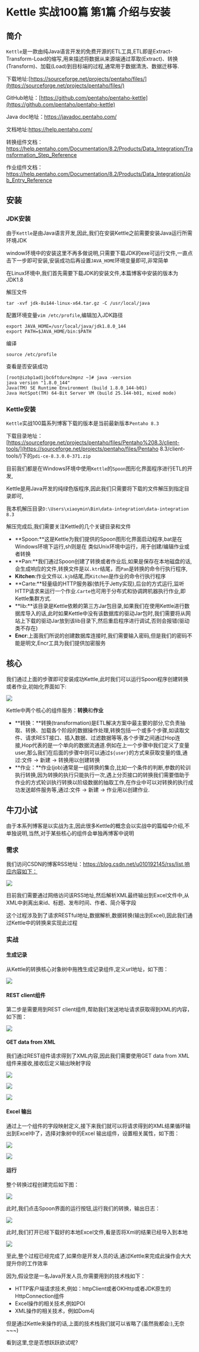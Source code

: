 # Kettle 实战100篇 第1篇 介绍与安装

## 简介

`Kettle`是一款由纯Java语言开发的免费开源的ETL工具,ETL即是Extract-Transform-Load的缩写,用来描述将数据从来源端通过萃取(Extract)、转换(Transform)、加载(Load)到目标端的过程,通常用于数据清洗、数据迁移等.

下载地址:[https://sourceforge.net/projects/pentaho/files/](https://sourceforge.net/projects/pentaho/files/)

GitHub地址：[https://github.com/pentaho/pentaho-kettle](https://github.com/pentaho/pentaho-kettle)

Java doc地址：https://javadoc.pentaho.com/

文档地址:https://help.pentaho.com/

转换组件文档：https://help.pentaho.com/Documentation/8.2/Products/Data_Integration/Transformation_Step_Reference

作业组件文档：https://help.pentaho.com/Documentation/8.2/Products/Data_Integration/Job_Entry_Reference

## 安装

### JDK安装

由于`Kettle`是由Java语言开发,因此,我们在安装Kettle之前需要安装Java运行所需环境JDK

window环境中的安装这里不再多做说明,只需要下载JDK的exe可运行文件,一直点击下一步即可安装,安装成功后再设置`JAVA_HOME`环境变量即可,非常简单

在Linux环境中,我们首先需要下载JDK的安装文件,本篇博客中安装的版本为JDK1.8

解压文件

```shell
tar -xvf jdk-8u144-linux-x64.tar.gz -C /usr/local/java
```

配置环境变量`vim /etc/profile`,编辑加入JDK路径

```shell
export JAVA_HOME=/usr/local/java/jdk1.8.0_144
export PATH=$JAVA_HOME/bin:$PATH
```

编译

```shell
source /etc/profile
```

查看是否安装成功

```shell
[root@izbp1ad1jbc6ftdure2mpnz ~]# java -version
java version "1.8.0_144"
Java(TM) SE Runtime Environment (build 1.8.0_144-b01)
Java HotSpot(TM) 64-Bit Server VM (build 25.144-b01, mixed mode)
```

### Kettle安装

`Kettle`实战100篇系列博客下载的版本是当前最新版本`Pentaho 8.3`

下载目录地址：[https://sourceforge.net/projects/pentaho/files/Pentaho%208.3/client-tools/](https://sourceforge.net/projects/pentaho/files/Pentaho 8.3/client-tools/)下的`pdi-ce-8.3.0.0-371.zip`

目前我们都是在Windows环境中使用`Kettle`的`Spoon`图形化界面程序进行ETL的开发,

Kettle是用Java开发的纯绿色版程序,因此我们只需要将下载的文件解压到指定目录即可,

我本机解压目录`D:\Users\xiaoymin\Bin\data-integration\data-integration 8.3`

解压完成后,我们需要关注Kettle的几个关键目录和文件

- **Spoon:**这是Kettle为我们提供的Spoon图形化界面启动程序,bat是在Windows环境下运行,sh则是在 类似Unix环境中运行，用于创建/编辑作业或者转换
- **Pan:**我们通过Spoon创建了转换或者作业后,如果是保存在本地磁盘的话,会生成响应的文件,转换文件是以`.ktr`结尾，而`Pan`是转换的命令行执行程序,
- **Kitchen**:作业文件以`.kjb`结尾,而`Kitchen`是作业的命令行执行程序
- **Carte:**轻量级的HTTP服务器(依托于Jetty实现),后台的方式运行,监听HTTP请求来运行一个作业.`Carte`也可用于分布式和协调跨机器执行作业,即Kettle集群方式.
- **lib:**该目录是Kettle依赖的第三方Jar包目录,如果我们在使用Kettle进行数据库导入的话,此时如果Kettle中没有该数据库的驱动Jar包时,我们需要将从网站上下载的驱动Jar放到该lib目录下,然后重启程序进行调试,否则会报错(驱动类不存在)
- **Encr**:上面我们所说的创建数据库连接时,我们需要输入密码,但是我们的密码不能是明文,Encr工具为我们提供加密服务

## 核心

我们通过上面的步骤即可安装成功Kettle,此时我们可以运行Spoon程序创建转换或者作业,初始化界面如下:

![](kia-int-1.png)

Kettle中两个核心的组件服务：**转换**和**作业**

- **转换：**转换(transformation)是ETL解决方案中最主要的部分,它负责抽取、转换、加载各个阶段的数据操作处理,转换包括一个或多个步骤,如读取文件、请求REST接口、插入数据、过滤数据等等,各个步骤之间通过Hop连接,Hop代表的是一个单向的数据流通道.例如在上一个步骤中我们定义了变量user,那么我们在后面的步骤中则可以通过`${user}`的方式来获取变量的值,通过:文件 -> 新建 -> 转换用以创建转换
- **作业：**作业(job)通常是一组转换的集合,比如一个条件的判断,参数的轮训执行转换,因为转换的执行只能执行一次,遇上分页接口的转换我们需要借助于作业的方式轮训执行转换以阶级数据的抽取工作,在作业中可以对转换的执行成功发送邮件服务等,通过:文件 -> 新建 -> 作业用以创建作业.

## 牛刀小试

由于本系列博客是以实战为主,因此很多Kettle的概念会以实战中的篇幅中介绍,不单独说明,当然,对于某些核心的组件会单独再博客中说明

### 需求

我们访问CSDN的博客RSS地址：https://blog.csdn.net/u010192145/rss/list,响应内容如下：

![](kia-int-2.png)

目前我们需要通过网络访问该RSS地址,然后解析XML最终输出到Excel文件中,从XML中剥离出来id、标题、发布时间、作者、简介等字段

这个过程涉及到了请求RESTful地址,数据解析,数据转换(输出到Excel),因此我们通过Kettle中的转换来实现此过程

### 实战

#### 生成记录

从Kettle的转换核心对象树中拖拽生成记录组件,定义url地址，如下图：

![](kia-int-3.png)

#### REST client组件

第二步是需要用到REST client组件,帮助我们发送地址请求获取得到XML的内容，如下图：

![](kia-int-4.png)

#### GET  data from XML

我们通过REST组件请求得到了XML内容,因此我们需要使用GET data from XML组件来接收,接收后定义输出映射字段

![](kia-int-5.png)

![](kia-int-6.png)

![](kia-int-7.png)

#### Excel 输出

通过上一个组件的字段映射定义,接下来我们就可以将请求得到的XML结果循环输出到Excel中了，选择对象树中的Excel 输出组件，设置相关属性，如下图：

![](kia-int-8.png)

![](kia-int-9.png)

#### 运行

整个转换过程创建完后如下图：

![](kia-int-10.png)

此时,我们点击Spoon界面的运行按钮,运行我们的转换，输出日志：

![](kia-int-11.png)

此时,我们打开已经下载好的本地Excel文件,看是否将Xml的结果已经导入到本地

![](kia-int-12.png)

至此,整个过程已经完成了,如果你是开发人员的话,通过Kettle来完成此操作会大大提升你的工作效率

因为,假设您是一名Java开发人员,你需要用到的技术栈如下：

- HTTP客户端请求技术,例如：httpClient或者OKHttp或者JDK原生的HttpConnection组件
- Excel操作的相关技术,例如POI
- XML操作的相关技术，例如Dom4j

但是通过Kettle来操作的话,上面的技术栈我们就可以省略了(虽然我都会:),无奈~~~)

看到这里,您是否想跃跃欲试呢?